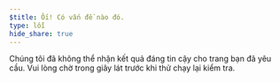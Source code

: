 ```yaml
---
$title: Ối! Có vấn đề nào đó.
type: lỗi
hide_share: true
---
```


Chúng tôi đã không thể nhận kết quả đáng tin cậy cho trang bạn đã yêu cầu. Vui lòng chờ trong giây lát trước khi thử chạy lại kiểm tra.
